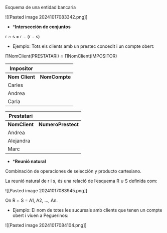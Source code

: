 
Esquema de una entidad bancaria

![[Pasted image 20241017083342.png]]

* ***Intersección de conjuntos**

r ∩ s = r − (r − s)

* Ejemplo:
Tots els clients amb un prestec concedit i un compte obert:

ΠNomClient(PRESTATARI) ∩ ΠNomClient(IMPOSITOR)

| **Impositor**  |               |
| -------------- | ------------- |
| **Nom Client** | **NomCompte** |
| Carles         |               |
| Andrea         |               |
| Carla          |               |

| **Prestatari** |                    |
| -------------- | ------------------ |
| **NomClient**  | **NumeroPrestect** |
| Andrea         |                    |
| Alejandra      |                    |
| Marc           |                    |

* ***Reunió natural**

Combinación de operaciones de selección y producto cartesiano.

La reunió natural de r i s, és una relació de l’esquema 
R ∪ S definida com: 

![[Pasted image 20241017083945.png]]

On R ∩ S = A1, A2, ..., An.

* Ejemplo:
El nom de totes les sucursals amb clients que tenen un compte obert i viuen a Peguerinos: 

![[Pasted image 20241017084104.png]]

